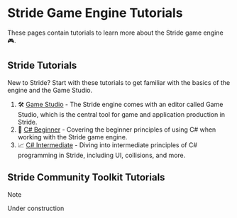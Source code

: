 # Stride Game Engine Tutorials

These pages contain tutorials to learn more about the Stride game engine 🎮.

## Stride Tutorials

New to Stride? Start with these tutorials to get familiar with the basics of the engine and the Game Studio.

1. 🛠️ [Game Studio](https://doc.stride3d.net/latest/en/tutorials/gamestudio/index.html) - The Stride engine comes with an editor called Game Studio, which is the central tool for game and application production in Stride.
1. 🌱 [C# Beginner](https://doc.stride3d.net/latest/en/tutorials/csharpbeginner/index.html) - Covering the beginner principles of using C# when working with the Stride game engine.
1. 📈 [C# Intermediate](https://doc.stride3d.net/latest/en/tutorials/csharpintermediate/index.html) - Diving into intermediate principles of C# programming in Stride, including UI, collisions, and more.

## Stride Community Toolkit Tutorials

> [!NOTE]
> Under construction

<!--1. 📈 [Code Only](code-only/index.md) - This tutorial will show you how to create a simple game using only code.-->